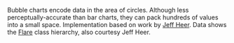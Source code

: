 Bubble charts encode data in the area of circles. Although less perceptually-accurate than bar charts, they can pack hundreds of values into a small space. Implementation based on work by [Jeff Heer](http://jheer.org/). Data shows the [Flare](http://flare.prefuse.org/) class hierarchy, also courtesy Jeff Heer.
